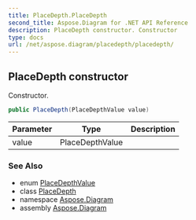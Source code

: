 ```yaml
---
title: PlaceDepth.PlaceDepth
second_title: Aspose.Diagram for .NET API Reference
description: PlaceDepth constructor. Constructor
type: docs
url: /net/aspose.diagram/placedepth/placedepth/
---
```

## PlaceDepth constructor

Constructor.

```csharp
public PlaceDepth(PlaceDepthValue value)
```

| Parameter | Type | Description |
| --- | --- | --- |
| value | PlaceDepthValue |  |

### See Also

* enum [PlaceDepthValue](../../placedepthvalue/)
* class [PlaceDepth](../)
* namespace [Aspose.Diagram](../../placedepth/)
* assembly [Aspose.Diagram](../../../)


